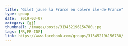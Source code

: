 ```yaml
---
title: "Gilet jaune la France en colère ile-de-France"
type: group
date:  2019-03-07
category: [gj]
thumbnail: /images/posts/313452196156780.jpg
tags: [FR,FR-IDF]
link: https://www.facebook.com/groups/313452196156780/
---
```

